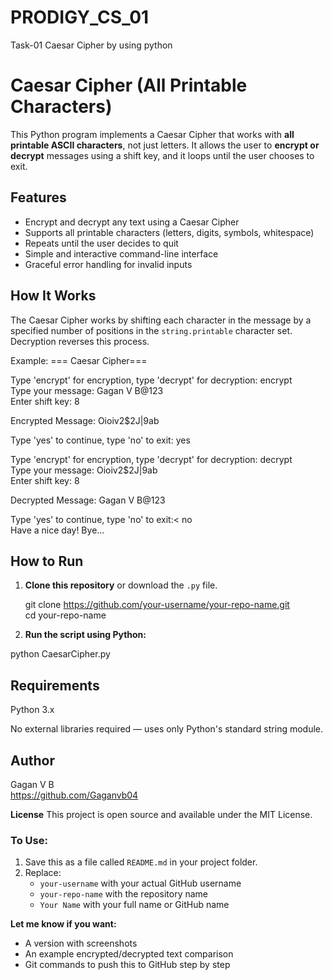 # PRODIGY_CS_01
Task-01 Caesar Cipher by using python
# Caesar Cipher (All Printable Characters)

This Python program implements a Caesar Cipher that works with **all printable ASCII characters**, not just letters. It allows the user to **encrypt or decrypt** messages using a shift key, and it loops until the user chooses to exit.

## Features

- Encrypt and decrypt any text using a Caesar Cipher
- Supports all printable characters (letters, digits, symbols, whitespace)
- Repeats until the user decides to quit
- Simple and interactive command-line interface
- Graceful error handling for invalid inputs

## How It Works

The Caesar Cipher works by shifting each character in the message by a specified number of positions in the `string.printable` character set. Decryption reverses this process.

Example:
=== Caesar Cipher===

Type 'encrypt' for encryption, type 'decrypt' for decryption:
encrypt<br>
Type your message:
Gagan V B@123<br>
Enter shift key:
8

Encrypted Message: Oioiv2$2J|9ab

Type 'yes' to continue, type 'no' to exit:
yes

Type 'encrypt' for encryption, type 'decrypt' for decryption:
decrypt<br>
Type your message:
Oioiv2$2J|9ab<br>
Enter shift key:
8

Decrypted Message: Gagan V B@123

Type 'yes' to continue, type 'no' to exit:<
no<br>
Have a nice day! Bye...

## How to Run

1. **Clone this repository** or download the `.py` file.

   git clone https://github.com/your-username/your-repo-name.git<br>
   cd your-repo-name

2. **Run the script using Python:**

python CaesarCipher.py

## Requirements<br>
Python 3.x

No external libraries required — uses only Python's standard string module.

## Author<br>
Gagan V B<br>
https://github.com/Gaganvb04

**License**
This project is open source and available under the MIT License.

### To Use:
1. Save this as a file called `README.md` in your project folder.
2. Replace:
   - `your-username` with your actual GitHub username
   - `your-repo-name` with the repository name
   - `Your Name` with your full name or GitHub name

**Let me know if you want:**
- A version with screenshots
- An example encrypted/decrypted text comparison
- Git commands to push this to GitHub step by step